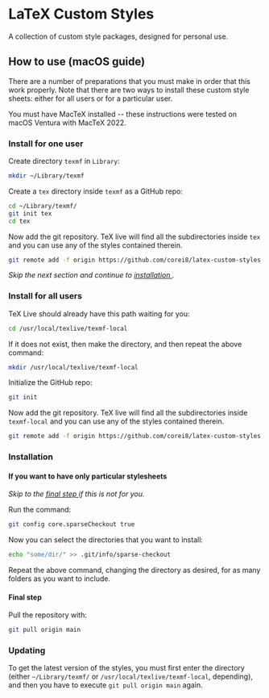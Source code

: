 # LaTeX Custom Styles

A collection of custom style packages, designed for personal use.

## How to use (macOS guide)

There are a number of preparations that you must make in order that this work properly. Note that there are two ways
to install these custom style sheets: either for all users or for a particular user.

You must have MacTeX installed -- these instructions were tested on macOS Ventura with MacTeX 2022.

### Install for one user

Create directory `texmf` in `Library`:

```sh
mkdir ~/Library/texmf
```

Create a `tex` directory inside `texmf` as a GitHub repo:

```sh
cd ~/Library/texmf/
git init tex
cd tex
```

Now add the git repository. TeX live will find all the subdirectories inside `tex` and you can use any of the 
styles contained therein.

```sh
git remote add -f origin https://github.com/corei8/latex-custom-styles.git
```

*Skip the next section and continue to [ installation ]( #installation ).*

### Install for all users

TeX Live should already have this path waiting for you:

```sh
cd /usr/local/texlive/texmf-local
```

If it does not exist, then make the directory, and then repeat the above command:

```sh
mkdir /usr/local/texlive/texmf-local
```

Initialize the GitHub repo:

```sh
git init
```

Now add the git repository. TeX live will find all the subdirectories inside `texmf-local` and you can use any of the 
styles contained therein.

```sh
git remote add -f origin https://github.com/corei8/latex-custom-styles.git
```

### Installation

#### If you want to have only particular stylesheets

*Skip to the [ final step ]( #final-step ) if this is not for you.*

Run the command:

```sh
git config core.sparseCheckout true
```

Now you can select the directories that you want to install:

```sh
echo "some/dir/" >> .git/info/sparse-checkout
```

Repeat the above command, changing the directory as desired, for as many folders as you want to include.

#### Final step

Pull the repository with:

```sh
git pull origin main
```

### Updating

To get the latest version of the styles, you must first enter the directory (either `~/Library/texmf/` or `/usr/local/texlive/texmf-local`, depending), and then you 
have to execute `git pull origin main` again.






